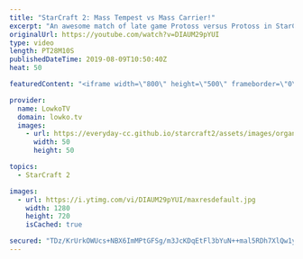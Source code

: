 ```yaml
---
title: "StarCraft 2: Mass Tempest vs Mass Carrier!"
excerpt: "An awesome match of late game Protoss versus Protoss in StarCraft 2. In this game Stats decides to focus on Carriers to push his advantage, ShoWTimE responds with making lots of Tempsts.   Get more videos & support my work: http://www.patreon.com/lowkotv  Be part of the community on Discord: http://discord.gg/lowkotv"
originalUrl: https://youtube.com/watch?v=DIAUM29pYUI
type: video
length: PT28M10S
publishedDateTime: 2019-08-09T10:50:40Z
heat: 50

featuredContent: "<iframe width=\"800\" height=\"500\" frameborder=\"0\" src=\"https://www.youtube.com/embed/DIAUM29pYUI\" allow=\"accelerometer; autoplay; encrypted-media; gyroscope; picture-in-picture\" allowfullscreen></iframe>"

provider:
  name: LowkoTV
  domain: lowko.tv
  images:
    - url: https://everyday-cc.github.io/starcraft2/assets/images/organizations/lowko.tv-50x50.jpg
      width: 50
      height: 50

topics:
  - StarCraft 2

images:
  - url: https://i.ytimg.com/vi/DIAUM29pYUI/maxresdefault.jpg
    width: 1280
    height: 720
    isCached: true

secured: "TDz/KrUrkOWUcs+NBX6ImMPtGFSg/m3JcKDqEtFl3bYuN++mal5RDh7XlQw1yCeSPM9fB6YtKf6fV++CxGWu+Z0VG9LPjrteooRWmMhJZ5cka3tNzqvbSBEemFR/4LcbcUfaj5T16ypQ4eTlyqoj1kpGvRFOamWvarqvqJg14Z7FbeAz0FbWPRXYiKHqw6krSgnVx/Jw+pfQVTGj2CZEkjBQFW6UVyzs393EZNguG8ibXIZPanjbmYP0DXr7bM9i/K+p5v5eZlc6JUXyOKolRDYmLv5WwjfQXefa4nsuHMsWspe8KpLk5xlxBxToT1RakYyGfhGTLe6fzG1GwPOymMRaDJUasgyrZ63afhiAUOkbzFV7jNhusadlrhPCoUEfrmhqzrrf+pdvkb+tiXF2SFK688F5M4WGCxO5SSO4+To=;0iN9VBpBPmTIzGQuySjavg=="
---
```


